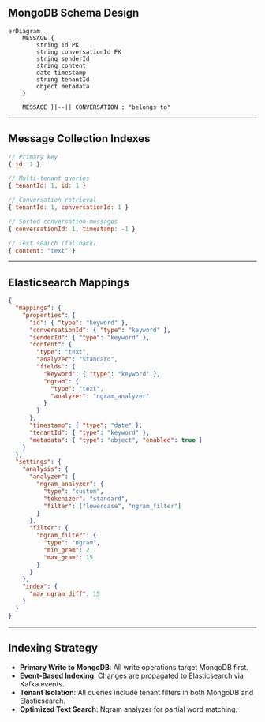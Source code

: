 ## MongoDB Schema Design

```mermaid
erDiagram
    MESSAGE {
        string id PK
        string conversationId FK
        string senderId
        string content
        date timestamp
        string tenantId
        object metadata
    }

    MESSAGE }|--|| CONVERSATION : "belongs to"
```

---

## Message Collection Indexes

```javascript
// Primary key
{ id: 1 }

// Multi-tenant queries
{ tenantId: 1, id: 1 }

// Conversation retrieval
{ tenantId: 1, conversationId: 1 }

// Sorted conversation messages
{ conversationId: 1, timestamp: -1 }

// Text search (fallback)
{ content: "text" }
```

---

## Elasticsearch Mappings

```json
{
  "mappings": {
    "properties": {
      "id": { "type": "keyword" },
      "conversationId": { "type": "keyword" },
      "senderId": { "type": "keyword" },
      "content": {
        "type": "text",
        "analyzer": "standard",
        "fields": {
          "keyword": { "type": "keyword" },
          "ngram": {
            "type": "text",
            "analyzer": "ngram_analyzer"
          }
        }
      },
      "timestamp": { "type": "date" },
      "tenantId": { "type": "keyword" },
      "metadata": { "type": "object", "enabled": true }
    }
  },
  "settings": {
    "analysis": {
      "analyzer": {
        "ngram_analyzer": {
          "type": "custom",
          "tokenizer": "standard",
          "filter": ["lowercase", "ngram_filter"]
        }
      },
      "filter": {
        "ngram_filter": {
          "type": "ngram",
          "min_gram": 2,
          "max_gram": 15
        }
      }
    },
    "index": {
      "max_ngram_diff": 15
    }
  }
}
```

---

## Indexing Strategy

- **Primary Write to MongoDB**: All write operations target MongoDB first.
- **Event-Based Indexing**: Changes are propagated to Elasticsearch via Kafka events.
- **Tenant Isolation**: All queries include tenant filters in both MongoDB and Elasticsearch.
- **Optimized Text Search**: Ngram analyzer for partial word matching.
